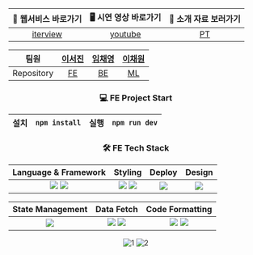 <div align="center">

|           💬 웹서비스 바로가기           |          🖥️ 시연 영상 바로가기          |                         🎤 소개 자료 보러가기                          |
| :--------------------------------------: | :-------------------------------------: | :--------------------------------------------------------------------: |
| [iterview](https://iterview.vercel.app/) | [youtube](https://youtu.be/3xKd0lTfJvA) | [PT](https://github.com/TEAM-ITERVIEW/.github/blob/main/profile/PT.md) |

|    팀원    |      [이서진](https://github.com/529539)      |    [임채영](https://github.com/cha2y0ung)     |      [이채원](https://github.com/gchaewon)       |
| :--------: | :-------------------------------------------: | :-------------------------------------------: | :----------------------------------------------: |
| Repository | [FE](https://github.com/TEAM-ITERVIEW/CLIENT) | [BE](https://github.com/TEAM-ITERVIEW/SERVER) | [ML](https://github.com/TEAM-ITERVIEW/ML_SERVER) |

### 💻 FE Project Start

| 설치 | `npm install` | 실행 | `npm run dev` |
| :---: | :---: | :---: | :---: |

### 🛠️ FE Tech Stack

| Language & Framework | Styling | Deploy | Design |
| :---: | :---: | :---: | :---: |
| <img src="https://img.shields.io/badge/TypeScript-3178C6?style=for-the-badge&logo=TypeScript&logoColor=fff"/> <img src="https://img.shields.io/badge/Next.js-000?style=for-the-badge&logo=Next.js"/> | <img src="https://img.shields.io/badge/scss-CC6699?style=for-the-badge&logo=sass&logoColor=fff"/> <img src="https://img.shields.io/badge/CSS%20Module-000?style=for-the-badge&logo=cssmodules&logoColor=fff"/> | <img src="https://img.shields.io/badge/vercel-000?style=for-the-badge&logo=vercel"/> | <img src="https://img.shields.io/badge/figma-F24E1E?style=for-the-badge&logo=figma&logoColor=fff"/> |

| State Management | Data Fetch | Code Formatting |
| :---: | :---: | :---: |
| <img src="https://img.shields.io/badge/recoil-3578E5?style=for-the-badge&logo=recoil&logoColor=fff"/> | <img src="https://img.shields.io/badge/axios-5A29E4?style=for-the-badge&logo=axios"/> <img src="https://img.shields.io/badge/React%20Query-FF4154?style=for-the-badge&logo=React%20Query&logoColor=fff"/> | <img src="https://img.shields.io/badge/ESlint-4B32C3?style=for-the-badge&logo=ESlint"/> <img src="https://img.shields.io/badge/Prettier-F7B93E?style=for-the-badge&logo=Prettier&logoColor=000"/> |

![1](https://github.com/TEAM-ITERVIEW/.github/assets/102040717/a1b8b991-2f5c-4bfd-968c-2fbc38f65a9d)
![2](https://github.com/TEAM-ITERVIEW/.github/assets/102040717/2cdf9256-6dd0-4340-93e4-7a6e88bf4a70)

</div>
